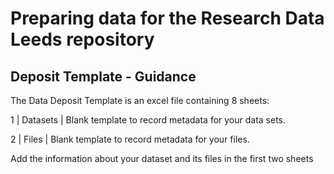 # Preparing data for the Research Data Leeds repository

## Deposit Template - Guidance

The Data Deposit Template is an excel file containing 8 sheets:

1 | Datasets | Blank template to record metadata for your data sets.

2 | Files | Blank template to record metadata for your files.

Add the information about your dataset and its files in the first two sheets

